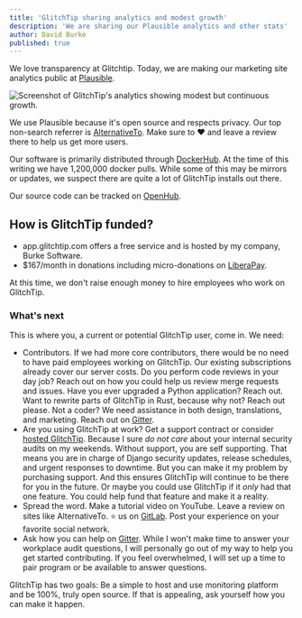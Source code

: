 ```yaml
---
title: 'GlitchTip sharing analytics and modest growth'
description: 'We are sharing our Plausible analytics and other stats'
author: David Burke
published: true
---
```


We love transparency at Glitchtip. Today, we are making our marketing site analytics public at [Plausible](https://plausible.io/glitchtip.com).

<div style="width: 800px; max-width: 100%; margin: 0 auto;">
    <picture>
        <source
            type="image/webp"
            srcset="
                /assets/blog-images/analytics/analytics@1x.webp,
                /assets/blog-images/analytics/analytics@2x.webp 2x,
                /assets/blog-images/analytics/analytics@3x.webp 3x,
            "
        />
        <img
            src="/assets/blog-images/analytics/analytics@1x.png"
            srcset="
                /assets/blog-images/analytics/analytics@1x.png,
                /assets/blog-images/analytics/analytics@2x.png 2x,
                /assets/blog-images/analytics/analytics@3x.png 3x,
            "
            loading="lazy"
            alt="Screenshot of GlitchTip's analytics showing modest but continuous growth."
        />
    </picture>
</div>

We use Plausible because it's open source and respects privacy. Our top non-search referrer is [AlternativeTo](https://alternativeto.net/software/glitchtip/about/). Make sure to ❤️ and leave a review there to help us get more users.

Our software is primarily distributed through [DockerHub](https://hub.docker.com/r/glitchtip/glitchtip). At the time of this writing we have 1,200,000 docker pulls. While some of this may be mirrors or updates, we suspect there are quite a lot of GlitchTip installs out there.

Our source code can be tracked on [OpenHub](https://www.openhub.net/p/glitchtip).

## How is GlitchTip funded?

- app.glitchtip.com offers a free service and is hosted by my company, Burke Software.
- $167/month in donations including micro-donations on [LiberaPay](https://en.liberapay.com/GlitchTip).

At this time, we don't raise enough money to hire employees who work on GlitchTip.

### What's next

This is where you, a current or potential GlitchTip user, come in. We need:

- Contributors. If we had more core contributors, there would be no need to have paid employees working on GlitchTip. Our existing subscriptions already cover our server costs. Do you perform code reviews in your day job? Reach out on how you could help us review merge requests and issues. Have you ever upgraded a Python application? Reach out. Want to rewrite parts of GlitchTip in Rust, because why not? Reach out please. Not a coder? We need assistance in both design, translations, and marketing. Reach out on [Gitter](https://app.gitter.im/#/room/#GlitchTip_community:gitter.im).
- Are you using GlitchTip at work? Get a support contract or consider [hosted GlitchTip](https://app.glitchtip.com). Because I sure _do not care_ about your internal security audits on my weekends. Without support, you are self supporting. That means you are in charge of Django security updates, release schedules, and urgent responses to downtime. But you can make it my problem by purchasing support. And this ensures GlitchTip will continue to be there for you in the future. Or maybe you could use GlitchTip if it _only_ had that one feature. You could help fund that feature and make it a reality.
- Spread the word. Make a tutorial video on YouTube. Leave a review on sites like AlternativeTo. ⭐ us on [GitLab](https://gitlab.com/glitchtip/glitchtip-backend/). Post your experience on your favorite social network.
- Ask how you can help on [Gitter](https://app.gitter.im/#/room/#GlitchTip_community:gitter.im). While I won't make time to answer your workplace audit questions, I will personally go out of my way to help you get started contributing. If you feel overwhelmed, I will set up a time to pair program or be available to answer questions.

GlitchTip has two goals: Be a simple to host and use monitoring platform and be 100%, truly open source. If that is appealing, ask yourself how you can make it happen.
